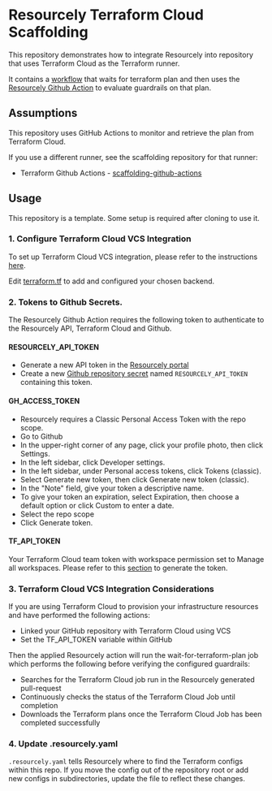 # Resourcely Terraform Cloud Scaffolding

This repository demonstrates how to integrate Resourcely into
repository that uses Terraform Cloud as the Terraform runner.

It contains a [workflow](.github/workflows/terraform.yml) that waits
for terraform plan and then uses the [Resourcely Github
Action](https://github.com/Resourcely-Inc/resourcely-action) to
evaluate guardrails on that plan.

## Assumptions

This repository uses GitHub Actions to monitor and retrieve the plan from Terraform Cloud.

If you use a different runner, see the scaffolding repository for that
runner:

- Terraform Github Actions - [scaffolding-github-actions](https://github.com/Resourcely-Inc/scaffolding-github-actions)

## Usage

This repository is a template. Some setup is required after cloning to use it.

### 1. Configure Terraform Cloud VCS Integration

To set up Terraform Cloud VCS integration, please refer to the instructions 
[here](https://docs.resourcely.com/getting-started/prerequisites/terraform-integration/terraform-cloud).

Edit [terraform.tf](terraform.tf) to add and configured your chosen
backend.

### 2. Tokens to Github Secrets.

The Resourcely Github Action requires the following token to authenticate to
the Resourcely API, Terraform Cloud and Github.

#### RESOURCELY_API_TOKEN
- Generate a new API token in the [Resourcely portal](https://portal.resourcely.io/settings/generate-api-token)
- Create a new [Github repository secret](https://docs.github.com/en/actions/security-guides/using-secrets-in-github-actions#creating-secrets-for-a-repository) named `RESOURCELY_API_TOKEN` containing this token.

#### GH_ACCESS_TOKEN
- Resourcely requires a Classic Personal Access Token with the repo scope.
- Go to Github
- In the upper-right corner of any page, click your profile photo, then click Settings.
- In the left sidebar, click  Developer settings.
- In the left sidebar, under  Personal access tokens, click Tokens (classic).
- Select Generate new token, then click Generate new token (classic).
- In the "Note" field, give your token a descriptive name.
- To give your token an expiration, select Expiration, then choose a default option or click Custom to enter a date.
- Select the repo scope
- Click Generate token.

#### TF_API_TOKEN
Your Terraform Cloud team token with workspace permission set to Manage all workspaces.
Please refer to this [section](https://docs.resourcely.com/getting-started/prerequisites/terraform-integration/terraform-cloud#generating-team-api-token) to generate the token. 

### 3. Terraform Cloud VCS Integration Considerations
If you are using Terraform Cloud to provision your infrastructure resources and have performed the following actions:
- Linked your GitHub repository with Terraform Cloud using VCS
- Set the TF_API_TOKEN variable within GitHub

Then the applied Resourcely action will run the wait-for-terraform-plan job which performs the following before verifying the configured guardrails:

- Searches for the Terraform Cloud job run in the Resourcely generated pull-request
- Continuously checks the status of the Terraform Cloud Job until completion
- Downloads the Terraform plans once the Terraform Cloud Job has been completed successfully

### 4. Update .resourcely.yaml

`.resourcely.yaml` tells Resourcely where to find the Terraform
configs within this repo.  If you move the config out of the
repository root or add new configs in subdirectories, update the file
to reflect these changes.
